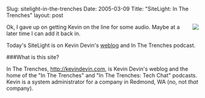 Slug: sitelight-in-the-trenches
Date: 2005-03-09
Title: "SiteLight: In The Trenches"
layout: post

<a href="http://redmonk.net/category/sitelight/"><img class="at-xid-6a010534988cd3970b0120a5b360ef970c" src="https://steveivy.typepad.com/.a/6a010534988cd3970b0120a5b360ef970c-pi" style="float: right; padding-left: 7px; border:none;" /></a>
Ok, I gave up on getting Kevin on the line for some audio. Maybe at a later time I can add it back in.

Today&#39;s SiteLight is on Kevin Devin&#39;s <a href="http://kevindevin.com/">weblog</a> and In The Trenches podcast.

###What is this site?

In The Trenches, <a href="http://kevindevin.com">http://kevindevin.com</a>, is Kevin Devin&#39;s weblog and the home of the &quot;In The Trenches&quot; and &quot;In The Trenches: Tech Chat&quot; podcasts. Kevin is a system administrator for a company in Redmond, WA (no, not *that* company).
